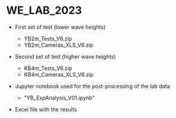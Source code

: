# WE_LAB_2023

- First set of test (lower wave heights)
  - YB2m_Tests_V6.zip
  - YB2m_Cameras_XLS_V6.zip

- Second set of test (higher wave heights)
  - KB4m_Tests_V6.zip
  - KB4m_Cameras_XLS_V6.zip

- Jupyter notebook used for the post-processing of the lab data 
  - "YB_ExpAnalysis_V01.ipynb"  
  
- Excel file with the results


